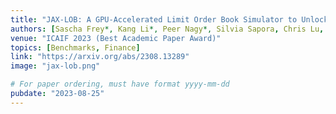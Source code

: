 ```yaml
---
title: "JAX-LOB: A GPU-Accelerated Limit Order Book Simulator to Unlock Large-Scale RL for Trading"
authors: [Sascha Frey*, Kang Li*, Peer Nagy*, Silvia Sapora, Chris Lu, Stefan Zohren, Jakob Foerster, Anisoara Calinescu]
venue: "ICAIF 2023 (Best Academic Paper Award)"
topics: [Benchmarks, Finance]
link: "https://arxiv.org/abs/2308.13289"
image: "jax-lob.png"

# For paper ordering, must have format yyyy-mm-dd
pubdate: "2023-08-25"
---
```

